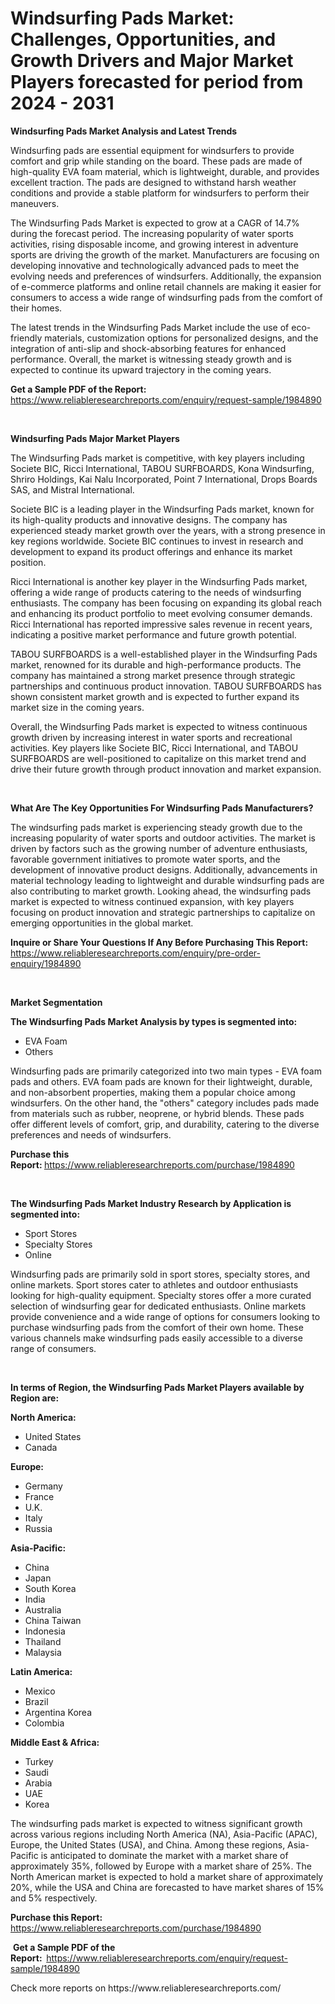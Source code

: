 <p><h1>Windsurfing Pads Market: Challenges, Opportunities, and Growth Drivers and Major Market Players forecasted for period from 2024 - 2031</h1></p><p><strong>Windsurfing Pads Market Analysis and Latest Trends</strong></p>
<p><p>Windsurfing pads are essential equipment for windsurfers to provide comfort and grip while standing on the board. These pads are made of high-quality EVA foam material, which is lightweight, durable, and provides excellent traction. The pads are designed to withstand harsh weather conditions and provide a stable platform for windsurfers to perform their maneuvers.</p><p>The Windsurfing Pads Market is expected to grow at a CAGR of 14.7% during the forecast period. The increasing popularity of water sports activities, rising disposable income, and growing interest in adventure sports are driving the growth of the market. Manufacturers are focusing on developing innovative and technologically advanced pads to meet the evolving needs and preferences of windsurfers. Additionally, the expansion of e-commerce platforms and online retail channels are making it easier for consumers to access a wide range of windsurfing pads from the comfort of their homes.</p><p>The latest trends in the Windsurfing Pads Market include the use of eco-friendly materials, customization options for personalized designs, and the integration of anti-slip and shock-absorbing features for enhanced performance. Overall, the market is witnessing steady growth and is expected to continue its upward trajectory in the coming years.</p></p>
<p><strong>Get a Sample PDF of the Report:&nbsp;</strong> <a href="https://www.reliableresearchreports.com/enquiry/request-sample/1984890">https://www.reliableresearchreports.com/enquiry/request-sample/1984890</a></p>
<p>&nbsp;</p>
<p><strong>Windsurfing Pads Major Market Players</strong></p>
<p><p>The Windsurfing Pads market is competitive, with key players including Societe BIC, Ricci International, TABOU SURFBOARDS, Kona Windsurfing, Shriro Holdings, Kai Nalu Incorporated, Point 7 International, Drops Boards SAS, and Mistral International.</p><p>Societe BIC is a leading player in the Windsurfing Pads market, known for its high-quality products and innovative designs. The company has experienced steady market growth over the years, with a strong presence in key regions worldwide. Societe BIC continues to invest in research and development to expand its product offerings and enhance its market position.</p><p>Ricci International is another key player in the Windsurfing Pads market, offering a wide range of products catering to the needs of windsurfing enthusiasts. The company has been focusing on expanding its global reach and enhancing its product portfolio to meet evolving consumer demands. Ricci International has reported impressive sales revenue in recent years, indicating a positive market performance and future growth potential.</p><p>TABOU SURFBOARDS is a well-established player in the Windsurfing Pads market, renowned for its durable and high-performance products. The company has maintained a strong market presence through strategic partnerships and continuous product innovation. TABOU SURFBOARDS has shown consistent market growth and is expected to further expand its market size in the coming years.</p><p>Overall, the Windsurfing Pads market is expected to witness continuous growth driven by increasing interest in water sports and recreational activities. Key players like Societe BIC, Ricci International, and TABOU SURFBOARDS are well-positioned to capitalize on this market trend and drive their future growth through product innovation and market expansion.</p></p>
<p>&nbsp;</p>
<p><strong>What Are The Key Opportunities For Windsurfing Pads Manufacturers?</strong></p>
<p><p>The windsurfing pads market is experiencing steady growth due to the increasing popularity of water sports and outdoor activities. The market is driven by factors such as the growing number of adventure enthusiasts, favorable government initiatives to promote water sports, and the development of innovative product designs. Additionally, advancements in material technology leading to lightweight and durable windsurfing pads are also contributing to market growth. Looking ahead, the windsurfing pads market is expected to witness continued expansion, with key players focusing on product innovation and strategic partnerships to capitalize on emerging opportunities in the global market.</p></p>
<p><strong>Inquire or Share Your Questions If Any Before Purchasing This Report:</strong> <a href="https://www.reliableresearchreports.com/enquiry/pre-order-enquiry/1984890">https://www.reliableresearchreports.com/enquiry/pre-order-enquiry/1984890</a></p>
<p>&nbsp;</p>
<p><strong>Market Segmentation</strong></p>
<p><strong>The Windsurfing Pads Market Analysis by types is segmented into:</strong></p>
<p><ul><li>EVA Foam</li><li>Others</li></ul></p>
<p><p>Windsurfing pads are primarily categorized into two main types - EVA foam pads and others. EVA foam pads are known for their lightweight, durable, and non-absorbent properties, making them a popular choice among windsurfers. On the other hand, the "others" category includes pads made from materials such as rubber, neoprene, or hybrid blends. These pads offer different levels of comfort, grip, and durability, catering to the diverse preferences and needs of windsurfers.</p></p>
<p><strong>Purchase this Report:&nbsp;</strong><a href="https://www.reliableresearchreports.com/purchase/1984890">https://www.reliableresearchreports.com/purchase/1984890</a></p>
<p>&nbsp;</p>
<p><strong>The Windsurfing Pads Market Industry Research by Application is segmented into:</strong></p>
<p><ul><li>Sport Stores</li><li>Specialty Stores</li><li>Online</li></ul></p>
<p><p>Windsurfing pads are primarily sold in sport stores, specialty stores, and online markets. Sport stores cater to athletes and outdoor enthusiasts looking for high-quality equipment. Specialty stores offer a more curated selection of windsurfing gear for dedicated enthusiasts. Online markets provide convenience and a wide range of options for consumers looking to purchase windsurfing pads from the comfort of their own home. These various channels make windsurfing pads easily accessible to a diverse range of consumers.</p></p>
<p>&nbsp;</p>
<p><strong>In terms of Region, the Windsurfing Pads Market Players available by Region are:</strong></p>
<p>
    <p> <strong> North America: </strong>
        <ul>
            <li>United States</li>
            <li>Canada</li>
        </ul>
        </p> 
    <p> <strong> Europe: </strong>
        <ul>
            <li>Germany</li>
            <li>France</li>
            <li>U.K.</li>
            <li>Italy</li>
            <li>Russia</li>
        </ul>
        </p> 
    <p> <strong> Asia-Pacific: </strong>
        <ul>
            <li>China</li>
            <li>Japan</li>
            <li>South Korea</li>
            <li>India</li>
            <li>Australia</li>
            <li>China Taiwan</li>
            <li>Indonesia</li>
            <li>Thailand</li>
            <li>Malaysia</li>
        </ul>
        </p> 
    <p> <strong> Latin America: </strong>
        <ul>
            <li>Mexico</li>
            <li>Brazil</li>
            <li>Argentina Korea</li>
            <li>Colombia</li>
        </ul>
        </p> 
    <p> <strong> Middle East & Africa: </strong>
        <ul>
            <li>Turkey</li>
            <li>Saudi</li>
            <li>Arabia</li>
            <li>UAE</li>
            <li>Korea</li>
        </ul>
    </p>
    </p>
<p><p>The windsurfing pads market is expected to witness significant growth across various regions including North America (NA), Asia-Pacific (APAC), Europe, the United States (USA), and China. Among these regions, Asia-Pacific is anticipated to dominate the market with a market share of approximately 35%, followed by Europe with a market share of 25%. The North American market is expected to hold a market share of approximately 20%, while the USA and China are forecasted to have market shares of 15% and 5% respectively.</p></p>
<p><strong>Purchase this Report: </strong><a href="https://www.reliableresearchreports.com/purchase/1984890">https://www.reliableresearchreports.com/purchase/1984890</a></p>
<p>&nbsp;<strong>Get a Sample PDF of the Report:&nbsp;&nbsp;</strong><a href="https://www.reliableresearchreports.com/enquiry/request-sample/1984890">https://www.reliableresearchreports.com/enquiry/request-sample/1984890</a></p>
<p><strong></strong></p>
<p>Check more reports on https://www.reliableresearchreports.com/</p>